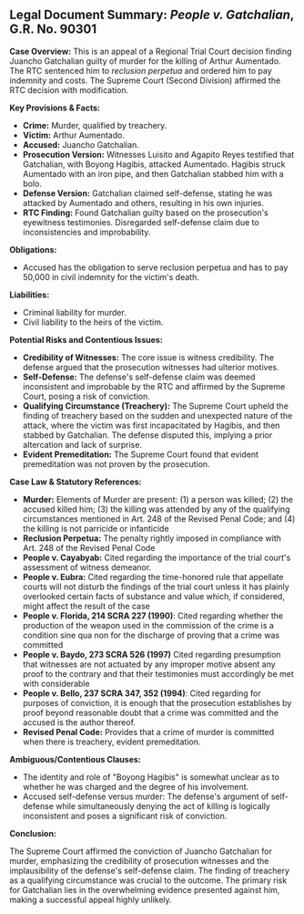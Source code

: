 ## Legal Document Summary: *People v. Gatchalian*, G.R. No. 90301

**Case Overview:** This is an appeal of a Regional Trial Court decision finding Juancho Gatchalian guilty of murder for the killing of Arthur Aumentado. The RTC sentenced him to *reclusion perpetua* and ordered him to pay indemnity and costs. The Supreme Court (Second Division) affirmed the RTC decision with modification.

**Key Provisions & Facts:**

*   **Crime:** Murder, qualified by treachery.
*   **Victim:** Arthur Aumentado.
*   **Accused:** Juancho Gatchalian.
*   **Prosecution Version:** Witnesses Luisito and Agapito Reyes testified that Gatchalian, with Boyong Hagibis, attacked Aumentado. Hagibis struck Aumentado with an iron pipe, and then Gatchalian stabbed him with a bolo.
*   **Defense Version:** Gatchalian claimed self-defense, stating he was attacked by Aumentado and others, resulting in his own injuries.
*   **RTC Finding:** Found Gatchalian guilty based on the prosecution's eyewitness testimonies. Disregarded self-defense claim due to inconsistencies and improbability.

**Obligations:**

*   Accused has the obligation to serve reclusion perpetua and has to pay 50,000 in civil indemnity for the victim's death.

**Liabilities:**

*   Criminal liability for murder.
*   Civil liability to the heirs of the victim.

**Potential Risks and Contentious Issues:**

*   **Credibility of Witnesses:** The core issue is witness credibility. The defense argued that the prosecution witnesses had ulterior motives.
*   **Self-Defense:** The defense's self-defense claim was deemed inconsistent and improbable by the RTC and affirmed by the Supreme Court, posing a risk of conviction.
*   **Qualifying Circumstance (Treachery):**  The Supreme Court upheld the finding of treachery based on the sudden and unexpected nature of the attack, where the victim was first incapacitated by Hagibis, and then stabbed by Gatchalian. The defense disputed this, implying a prior altercation and lack of surprise.
*   **Evident Premeditation:** The Supreme Court found that evident premeditation was not proven by the prosecution.

**Case Law & Statutory References:**

*   **Murder:** Elements of Murder are present: (1) a person was killed; (2) the accused killed him; (3) the killing was attended by any of the qualifying circumstances mentioned in Art. 248 of the Revised Penal Code; and (4) the killing is not parricide or infanticide
*   **Reclusion Perpetua:** The penalty rightly imposed in compliance with Art. 248 of the Revised Penal Code
*   **People v. Cayabyab:** Cited regarding the importance of the trial court's assessment of witness demeanor.
*   **People v. Eubra:** Cited regarding the time-honored rule that appellate courts will not disturb the findings of the trial court unless it has plainly overlooked certain facts of substance and value which, if considered, might affect the result of the case
*   **People v. Florida, 214 SCRA 227 (1990)**: Cited regarding whether the production of the weapon used in the commission of the crime is a condition sine qua non for the discharge of proving that a crime was committed
*   **People v. Baydo, 273 SCRA 526 (1997)** Cited regarding presumption that witnesses are not actuated by any improper motive absent any proof to the contrary and that their testimonies must accordingly be met with considerable
*   **People v. Bello, 237 SCRA 347, 352 (1994)**: Cited regarding for purposes of conviction, it is enough that the prosecution establishes by proof beyond reasonable doubt that a crime was committed and the accused is the author thereof.
*   **Revised Penal Code:** Provides that a crime of murder is committed when there is treachery, evident premeditation.

**Ambiguous/Contentious Clauses:**

*   The identity and role of "Boyong Hagibis" is somewhat unclear as to whether he was charged and the degree of his involvement.
*   Accused self-defense versus murder: The defense's argument of self-defense while simultaneously denying the act of killing is logically inconsistent and poses a significant risk of conviction.

**Conclusion:**

The Supreme Court affirmed the conviction of Juancho Gatchalian for murder, emphasizing the credibility of prosecution witnesses and the implausibility of the defense's self-defense claim. The finding of treachery as a qualifying circumstance was crucial to the outcome. The primary risk for Gatchalian lies in the overwhelming evidence presented against him, making a successful appeal highly unlikely.
